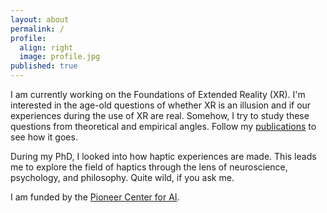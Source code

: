 ```yaml
---
layout: about
permalink: /
profile:
  align: right
  image: profile.jpg
published: true
---
```


I am currently working on the Foundations of Extended Reality (XR).
I'm interested in the age-old questions of whether XR is an illusion and if our experiences during the use of XR are real.
Somehow, I try to study these questions from theoretical and empirical angles.
Follow my [publications](/publications) to see how it goes.

During my PhD, I looked into how haptic experiences are made.
This leads me to explore the field of haptics through the lens of neuroscience, psychology, and philosophy.
Quite wild, if you ask me.

I am funded by the [Pioneer Center for AI](https://www.aicentre.dk/).
